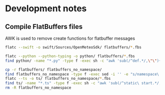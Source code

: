 # Development notes

## Compile FlatBuffers files

AWK is used to remove create functions for flatbuffer messages

```bash
flatc --swift -o swift/Sources/OpenMeteoSdk/ flatbuffers/*.fbs

flatc --python --python-typing -o python/ flatbuffers/*.fbs
find python/ -name "*.py" -type f -exec sh -c "awk 'sub(/^def.*/,\"\"){f=1} {print} f{exit}' {} > {}_tmp; mv -f {}_tmp {}" \;

cp -r flatbuffers/ flatbuffers_no_namespace/
find flatbuffers_no_namespace -type f -exec sed -i '' -e "s/namespace\ openmeteo_sdk;//" {} \;
flatc --ts -o ts/ flatbuffers_no_namespace/*.fbs
find ts/ -name "*.ts" -type f -exec sh -c "awk 'sub(/^static\ start.*/,\"}\"){f=1} {print} f{exit}' {} > {}_tmp; mv -f {}_tmp {}" \;
rm -R flatbuffers_no_namespace
```
